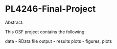 # PL4246-Final-Project

Abstract: 

This OSF project contains the following:

data - RData file
output - results 
plots - figures, plots
